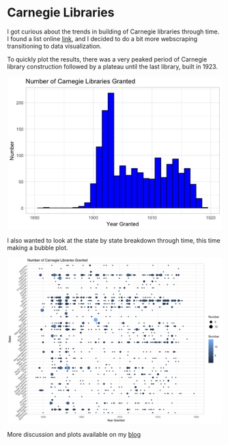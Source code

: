 # Carnegie Libraries

I got curious about the trends in building of Carnegie libraries through time. I found a list online [link](https://en.wikipedia.org/wiki/List_of_Carnegie_libraries_in_the_United_States), and I decided to do a bit more webscraping transitioning to data visualization.


To quickly plot the results, there was a very peaked period of Carnegie library construction followed by a plateau until the last library, built in 1923.

![histogram of libraries](Histogram_Number_granted.jpeg)

I also wanted to look at the state by state breakdown through time, this time making a bubble plot.

![full bubble plot](full_bubble_plot.jpg)


More discussion and plots available on my [blog](https://matthewmorriss.weebly.com/codeblog/archives/05-2019)
